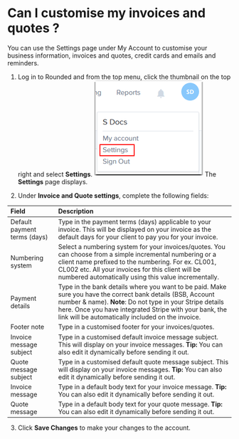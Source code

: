 # Can I customise my invoices and quotes ?

You can use the Settings page under My Account to customise your business information, invoices and quotes, credit cards and emails and reminders.

1) Log in to Rounded and from the top menu, click the thumbnail on the top right and select **Settings**.
![](/assets/Rounded_Settings.png)
The **Settings** page displays.

2) Under **Invoice and Quote settings**, complete the following fields:

| Field | Description |
| :--- | :--- |
| Default payment terms \(days\) | Type in the payment terms \(days\) applicable to your invoice. This will be displayed on your invoice as the default days for your client to pay you for your invoice. |
| Numbering system | Select a numbering system for your invoices/quotes. You can choose from a simple incremental numbering or a client name prefixed to the numbering. For ex. CL001, CL002 etc. All your invoices for this client will be numbered automatically using this value incrementally. |
| Payment details | Type in the bank details where you want to be paid. Make sure you have the correct bank details \(BSB, Account number & name\). **Note**: Do not type in your Stripe details here. Once you have integrated Stripe with your bank, the link will be automatically included on the invoice. |
| Footer note | Type in a customised footer for your invoices/quotes. |
| Invoice message subject | Type in a customised default invoice message subject. This will display on your invoice messages. **Tip:** You can also edit it dynamically before sending it out. |
| Quote message subject | Type in a customised default quote message subject. This will display on your invoice messages. **Tip:** You can also edit it dynamically before sending it out. |
| Invoice message | Type in a default body text for your invoice message. **Tip:** You can also edit it dynamically before sending it out. |
| Quote message | Type in a default body text for your quote message. **Tip:** You can also edit it dynamically before sending it out. |


3) Click **Save Changes** to make your changes to the account.

